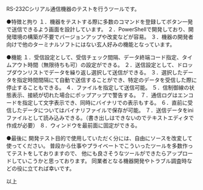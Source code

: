 RS-232Cシリアル通信機器のテストを行うツールです。

●特徴と拘り
１．機器をテストする際に多数のコマンドを登録してボタン一発で送信できるよう画面を設計しています。
２．PowerShellで開発しており、開発環境の構築が不要でバージョンアップや改変などが容易。
３．機器の開発者向けで他のターミナルソフトにはない玄人好みの機能となっています。

●機能
１．受信設定として、受信チェック間隔、データ終端コード指定、タイムアウト時間（無限待ちも可）の設定ができる。
２．送信設定として、ドロップダウンリストでデータを繰り返し選択して送信ができる。
３．選択したデータを指定時間間隔にて自動で送信することができ、特定のデータを受信した際に停止することもできる。
４．ファイルを指定して送信可能。
５．信制御線の状態表示、接続が切れた場合にポップアップで警告する。
７．通信ログはエンコードを指定して文字表示でき、同時にバイナリでの表示もする。
６．直前に受信したデータについてはバイナリファイルで保存が可能。
７．送信データをiniファイルとして読み込みできる。（書き出しはできないのでテキストエディタで作成が必要）
８．ウィンドウを最前面に固定ができる。

●最後に
開発テスト目的で使用していただく分には、自由にソースを改変して使ってください。
普段から仕事やプライベートでこういったツールを多数作ってテストをしておりますので、
他にも良さそうなツールができたらアップロードしていこうかと思っております。
同業者となる機器開発やトラブル調査時などの役に立てれば幸いです。

以上
